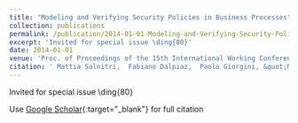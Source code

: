 ```yaml
---
title: "Modeling and Verifying Security Policies in Business Processes"
collection: publications
permalink: /publication/2014-01-01-Modeling-and-Verifying-Security-Policies-in-Business-Processes
excerpt: 'Invited for special issue \ding{80}'
date: 2014-01-01
venue: 'Proc. of Proceedings of the 15th International Working Conference on Business Process Modeling, Development, and Support (BPMDS&apos;14)'
citation: ' Mattia Salnitri,  Fabiano Dalpiaz,  Paolo Giorgini, &quot;Modeling and Verifying Security Policies in Business Processes.&quot; Proc. of Proceedings of the 15th International Working Conference on Business Process Modeling, Development, and Support (BPMDS&amp;apos;14), 2014.'
---
```

Invited for special issue \ding{80}

Use [Google Scholar](https://scholar.google.com/scholar?q=Modeling+and+Verifying+Security+Policies+in+Business+Processes){:target="_blank"} for full citation